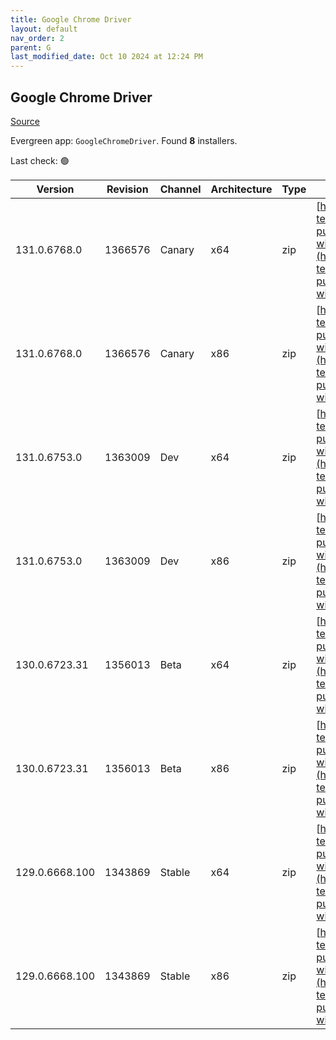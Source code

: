 ```yaml
---
title: Google Chrome Driver
layout: default
nav_order: 2
parent: G
last_modified_date: Oct 10 2024 at 12:24 PM
---
```


## Google Chrome Driver

[Source](https://googlechromelabs.github.io/chrome-for-testing/)

Evergreen app: `GoogleChromeDriver`. Found **8** installers.

Last check: 🟢

| Version        | Revision | Channel | Architecture | Type | URI                                                                                                                                                                                                          |
| -------------- | -------- | ------- | ------------ | ---- | ------------------------------------------------------------------------------------------------------------------------------------------------------------------------------------------------------------ |
| 131.0.6768.0   | 1366576  | Canary  | x64          | zip  | [https://storage.googleapis.com/chrome-for-testing-public/131.0.6768.0/win64/chromedriver-win64.zip](https://storage.googleapis.com/chrome-for-testing-public/131.0.6768.0/win64/chromedriver-win64.zip)     |
| 131.0.6768.0   | 1366576  | Canary  | x86          | zip  | [https://storage.googleapis.com/chrome-for-testing-public/131.0.6768.0/win32/chromedriver-win32.zip](https://storage.googleapis.com/chrome-for-testing-public/131.0.6768.0/win32/chromedriver-win32.zip)     |
| 131.0.6753.0   | 1363009  | Dev     | x64          | zip  | [https://storage.googleapis.com/chrome-for-testing-public/131.0.6753.0/win64/chromedriver-win64.zip](https://storage.googleapis.com/chrome-for-testing-public/131.0.6753.0/win64/chromedriver-win64.zip)     |
| 131.0.6753.0   | 1363009  | Dev     | x86          | zip  | [https://storage.googleapis.com/chrome-for-testing-public/131.0.6753.0/win32/chromedriver-win32.zip](https://storage.googleapis.com/chrome-for-testing-public/131.0.6753.0/win32/chromedriver-win32.zip)     |
| 130.0.6723.31  | 1356013  | Beta    | x64          | zip  | [https://storage.googleapis.com/chrome-for-testing-public/130.0.6723.31/win64/chromedriver-win64.zip](https://storage.googleapis.com/chrome-for-testing-public/130.0.6723.31/win64/chromedriver-win64.zip)   |
| 130.0.6723.31  | 1356013  | Beta    | x86          | zip  | [https://storage.googleapis.com/chrome-for-testing-public/130.0.6723.31/win32/chromedriver-win32.zip](https://storage.googleapis.com/chrome-for-testing-public/130.0.6723.31/win32/chromedriver-win32.zip)   |
| 129.0.6668.100 | 1343869  | Stable  | x64          | zip  | [https://storage.googleapis.com/chrome-for-testing-public/129.0.6668.100/win64/chromedriver-win64.zip](https://storage.googleapis.com/chrome-for-testing-public/129.0.6668.100/win64/chromedriver-win64.zip) |
| 129.0.6668.100 | 1343869  | Stable  | x86          | zip  | [https://storage.googleapis.com/chrome-for-testing-public/129.0.6668.100/win32/chromedriver-win32.zip](https://storage.googleapis.com/chrome-for-testing-public/129.0.6668.100/win32/chromedriver-win32.zip) |

